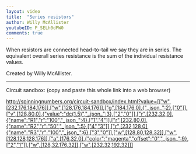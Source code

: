 ```yaml
---
layout: video
title:  "Series resistors"
author: Willy McAllister
youtubeID: P_SELh0dPW0
comments: true
--- 
```


When resistors are connected head-to-tail we say they are in series. The equivalent overall series resistance is the sum of the individual resistance values. 

Created by Willy McAllister.

----

Circuit sandbox: (copy and paste this whole link into a web browser)

http://spinningnumbers.org/circuit-sandbox/index.html?value=[["w",[232,176,184,176]],["w",[128,176,184,176]],["g",[184,176,0],{"_json_":2},["0"]],["v",[128,80,0],{"value":"dc(1.5)","_json_":3},["2","0"]],["r",[232,32,0],{"name":"R1","r":"100","_json_":4},["1","4"]],["r",[232,80,0],{"name":"R2","r":"50","_json_":5},["4","3"]],["r",[232,128,0],{"name":"R3","r":"100","_json_":6},["3","0"]],["w",[128,80,128,32]],["w",[128,128,128,176]],["a",[176,32,0],{"color":"magenta","offset":"0","_json_":9},["2","1"]],["w",[128,32,176,32]],["w",[232,32,192,32]]]
